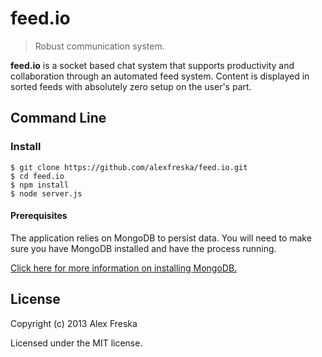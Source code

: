 # feed.io
> Robust communication system.

**feed.io** is a socket based chat system that supports productivity and collaboration through an automated feed system. Content is displayed in sorted feeds with absolutely zero setup on the user's part.

## Command Line

### Install

    $ git clone https://github.com/alexfreska/feed.io.git
    $ cd feed.io
    $ npm install 
    $ node server.js
    
#### Prerequisites
    
The application relies on MongoDB to persist data.
You will need to make sure you have MongoDB installed and have the process running.
    
[Click here for more information on installing MongoDB.](http://docs.mongodb.org/manual/installation/ "Install MongoDB")

## License
Copyright (c) 2013 Alex Freska

Licensed under the MIT license.
